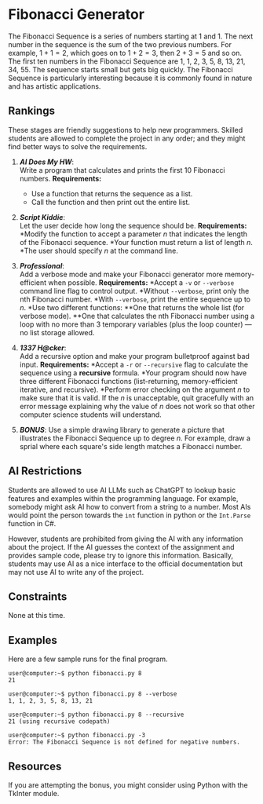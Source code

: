 # Fibonacci Generator #
The Fibonacci Sequence is a series of numbers starting at 1 and 1. The next number in the sequence is the sum of the two previous numbers. For example, $1+1=2$, which goes on to $1+2=3$, then $2+3=5$ and so on. The first ten numbers in the Fibonacci Sequence are 1, 1, 2, 3, 5, 8, 13, 21, 34, 55. The sequence starts small but gets big quickly. The Fibonacci Sequence is particularly interesting because it is commonly found in nature and has artistic applications.

## Rankings ##
These stages are friendly suggestions to help new programmers. Skilled students are allowed to complete the project in any order; and they might find better ways to solve the requirements.

1. ***AI Does My HW***:  
  Write a program that calculates and prints the first 10 Fibonacci numbers.
  **Requirements:**
    - Use a function that returns the sequence as a list.
    - Call the function and then print out the entire list.

2. ***Script Kiddie***:  
Let the user decide how long the sequence should be.
**Requirements:**
*Modify the function to accept a parameter $n$ that indicates the length of the Fibonacci sequence.
*Your function must return a list of length $n$.
*The user should specify $n$ at the command line.

3. ***Professional***:  
Add a verbose mode and make your Fibonacci generator more memory-efficient when possible.
**Requirements:**
*Accept a `-v` or `--verbose` command line flag to control output.
*Without `--verbose`, print only the nth Fibonacci number.
*With `--verbose`, print the entire sequence up to $n$.
*Use two different functions:
**One that returns the whole list (for verbose mode).
**One that calculates the nth Fibonacci number using a loop with no more than 3 temporary variables (plus the loop counter) — no list storage allowed.

4. ***1337 H@cker***:  
Add a recursive option and make your program bulletproof against bad input.
**Requirements:**
*Accept a `-r` or `--recursive` flag to calculate the sequence using a **recursive** formula.
*Your program should now have three different Fibonacci functions (list-returning, memory-efficient iterative, and recursive).
*Perform error checking on the argument $n$ to make sure that it is valid. If the $n$ is unacceptable, quit gracefully with an error message explaining why the value of $n$ does not work so that other computer science students will understand.

5. ***BONUS***:
Use a simple drawing library to generate a picture that illustrates the Fibonacci Sequence up to degree $n$. For example, draw a sprial where each square's side length matches a Fibonacci number.

## AI Restrictions ##
Students are allowed to use AI LLMs such as ChatGPT to lookup basic features and examples within the programming language. For example, somebody might ask AI how to convert from a string to a number. Most AIs would point the person towards the `int` function in python or the `Int.Parse` function in C#.

However, students are prohibited from giving the AI with any information about the project. If the AI guesses the context of the assignment and provides sample code, please try to ignore this information. Basically, students may use AI as a nice interface to the official documentation but may not use AI to write any of the project.

## Constraints ##
None at this time.

## Examples ##
Here are a few sample runs for the final program.
```
user@computer:~$ python fibonacci.py 8
21

user@computer:~$ python fibonacci.py 8 --verbose
1, 1, 2, 3, 5, 8, 13, 21

user@computer:~$ python fibonacci.py 8 --recursive
21 (using recursive codepath)

user@computer:~$ python fibonacci.py -3
Error: The Fibonacci Sequence is not defined for negative numbers.

```

## Resources ##
If you are attempting the bonus, you might consider using Python with the TkInter module.